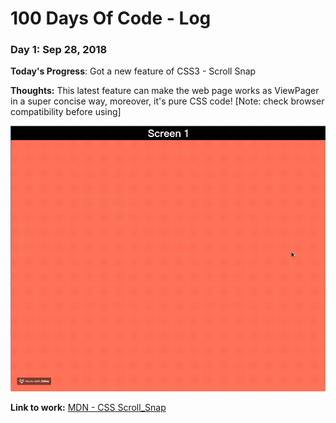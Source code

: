 # 100 Days Of Code - Log

### Day 1: Sep 28, 2018 


**Today's Progress**: Got a new feature of CSS3 - Scroll Snap

**Thoughts:** This latest feature can make the web page works as ViewPager in a super concise way, moreover, it's pure CSS code! [Note: check browser compatibility before using]

![Gif of D1_SnapScroll](./codebase/CSS/screenshots/d1-scroll_snap.gif)

**Link to work:** [MDN - CSS Scroll_Snap](https://developer.mozilla.org/en-US/docs/Web/CSS/CSS_Scroll_Snap)


